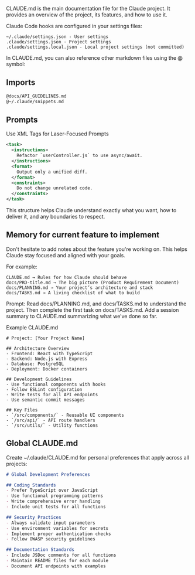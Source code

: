 
CLAUDE.md is the main documentation file for the Claude project. It provides an overview of the project, its features, and how to use it.

Claude Code hooks are configured in your settings files:

    ~/.claude/settings.json - User settings
    .claude/settings.json - Project settings
    .claude/settings.local.json - Local project settings (not committed)

In CLAUDE.md, you can also reference other markdown files using the @ symbol:

## Imports

```md
@docs/API_GUIDELINES.md
@~/.claude/snippets.md
```

## Prompts

Use XML Tags for Laser-Focused Prompts

```xml
<task>
  <instructions>
    Refactor `userController.js` to use async/await.
  </instructions>
  <format>
    Output only a unified diff.
  </format>
  <constraints>
    Do not change unrelated code.
  </constraints>
</task>
```

This structure helps Claude understand exactly what you want, how to deliver it, and any boundaries to respect.

## Memory for current feature to implement

Don't hesitate to add notes about the feature you're working on. This helps Claude stay focused and aligned with your goals.

For example:

    CLAUDE.md → Rules for how Claude should behave
    docs/PRD-title.md → The big picture (Product Requirement Document)
    docs/PLANNING.md → Your project’s architecture and stack
    docs/TASKS.md → A living checklist of what to build

Prompt: Read docs/PLANNING.md, and docs/TASKS.md to understand the project. Then complete the first task on docs/TASKS.md.
Add a session summary to CLAUDE.md summarizing what we’ve done so far.


Example CLAUDE.md

```
# Project: [Your Project Name]

## Architecture Overview
- Frontend: React with TypeScript
- Backend: Node.js with Express
- Database: PostgreSQL
- Deployment: Docker containers

## Development Guidelines
- Use functional components with hooks
- Follow ESLint configuration
- Write tests for all API endpoints
- Use semantic commit messages

## Key Files
- `/src/components/` - Reusable UI components
- `/src/api/` - API route handlers
- `/src/utils/` - Utility functions
```

## Global CLAUDE.md

Create ~/.claude/CLAUDE.md for personal preferences that apply across all projects:

```md
# Global Development Preferences

## Coding Standards
- Prefer TypeScript over JavaScript
- Use functional programming patterns
- Write comprehensive error handling
- Include unit tests for all functions

## Security Practices
- Always validate input parameters
- Use environment variables for secrets
- Implement proper authentication checks
- Follow OWASP security guidelines

## Documentation Standards
- Include JSDoc comments for all functions
- Maintain README files for each module
- Document API endpoints with examples
```
